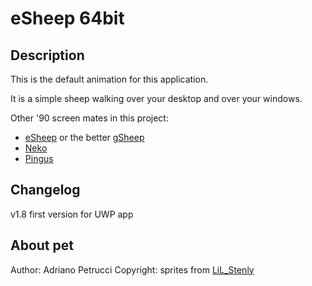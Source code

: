 # eSheep 64bit

## Description
This is the default animation for this application.

It is a simple sheep walking over your desktop and over your windows.

Other '90 screen mates in this project:
- [eSheep](../esheep64) or the better [gSheep](../gsheep-green)
- [Neko](../neko)
- [Pingus](../pingus)

## Changelog
v1.8 first version for UWP app

## About pet
Author: Adriano Petrucci
Copyright: sprites from [LiL_Stenly](http://spritedatabase.net/game/2071)
